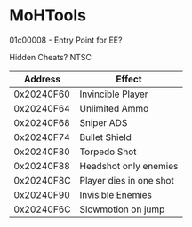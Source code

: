 # MoHTools

01c00008 - Entry Point for EE?





Hidden Cheats? NTSC

| Address  | Effect |
| ------------- | ------------- |
| 0x20240F60 | Invincible Player  |
| 0x20240F64 | Unlimited Ammo |
| 0x20240F68 | Sniper ADS | 
| 0x20240F74| Bullet Shield | 
| 0x20240F80 | Torpedo Shot |
| 0x20240F88 | Headshot only enemies |
| 0x20240F8C | Player dies in one shot |
| 0x20240F90 | Invisible Enemies |
| 0x20240F6C  | Slowmotion on jump  |

